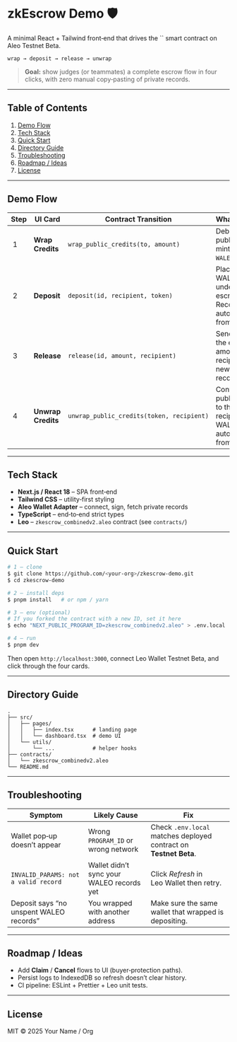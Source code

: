 # zkEscrow Demo 🛡️

A minimal React + Tailwind front‑end that drives the \`\` smart contract on Aleo Testnet Beta.

```
wrap → deposit → release → unwrap
```

> **Goal:** show judges (or teammates) a complete escrow flow in four clicks, with zero manual copy‑pasting of private records.

---

## Table of Contents

1. [Demo Flow](#demo-flow)
2. [Tech Stack](#tech-stack)
3. [Quick Start](#quick-start)
4. [Directory Guide](#directory-guide)
5. [Troubleshooting](#troubleshooting)
6. [Roadmap / Ideas](#roadmap--ideas)
7. [License](#license)

---

## Demo Flow

| Step | UI Card            | Contract Transition                       | What Happens                                                                           |
| ---- | ------------------ | ----------------------------------------- | -------------------------------------------------------------------------------------- |
|  1   | **Wrap Credits**   | `wrap_public_credits(to, amount)`         | Debits caller’s public balance, mints a private `WALEO` record.                        |
|  2   | **Deposit**        | `deposit(id, recipient, token)`           | Places the WALEO record under an escrow ID. Record auto‑selected from wallet.          |
|  3   | **Release**        | `release(id, amount, recipient)`          | Sender moves the escrowed amount to the recipient as a new WALEO record.               |
|  4   | **Unwrap Credits** | `unwrap_public_credits(token, recipient)` | Contract pays public credits to the recipient. WALEO record auto‑selected from wallet. |

---

## Tech Stack

* **Next.js / React 18** – SPA front‑end
* **Tailwind CSS** – utility‑first styling
* **Aleo Wallet Adapter** – connect, sign, fetch private records
* **TypeScript** – end‑to‑end strict types
* **Leo** – `zkescrow_combinedv2.aleo` contract (see `contracts/`)

---

## Quick Start

```bash
# 1 – clone
$ git clone https://github.com/<your‑org>/zkescrow-demo.git
$ cd zkescrow-demo

# 2 – install deps
$ pnpm install   # or npm / yarn

# 3 – env (optional)
# If you forked the contract with a new ID, set it here
$ echo "NEXT_PUBLIC_PROGRAM_ID=zkescrow_combinedv2.aleo" > .env.local

# 4 – run
$ pnpm dev
```

Then open `http://localhost:3000`, connect Leo Wallet Testnet Beta, and click through the four cards.

---

## Directory Guide

```
.
├── src/
│   ├── pages/
│   │   ├── index.tsx      # landing page
│   │   └── dashboard.tsx  # demo UI
│   └── utils/
│       └── ...            # helper hooks
├── contracts/
│   └── zkescrow_combinedv2.aleo
└── README.md
```

---

## Troubleshooting

| Symptom                                 | Likely Cause                              | Fix                                                               |
| --------------------------------------- | ----------------------------------------- | ----------------------------------------------------------------- |
| Wallet pop‑up doesn’t appear            | Wrong `PROGRAM_ID` or wrong network       | Check `.env.local` matches deployed contract on **Testnet Beta**. |
| `INVALID_PARAMS: not a valid record`    | Wallet didn’t sync your WALEO records yet | Click *Refresh* in Leo Wallet then retry.                         |
| Deposit says “no unspent WALEO records” | You wrapped with another address          | Make sure the same wallet that wrapped is depositing.             |

---

## Roadmap / Ideas

* Add **Claim** / **Cancel** flows to UI (buyer‐protection paths).
* Persist logs to IndexedDB so refresh doesn’t clear history.
* CI pipeline: ESLint + Prettier + Leo unit tests.

---

## License

MIT © 2025 Your Name / Org
